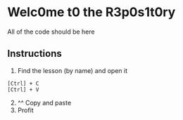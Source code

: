 # Welc0me t0 the R3p0s1t0ry
All of the code should be here

## Instructions
1. Find the lesson (by name) and open it
```
[Ctrl] + C
[Ctrl] + V
```
2. ^^ Copy and paste
3. Profit
